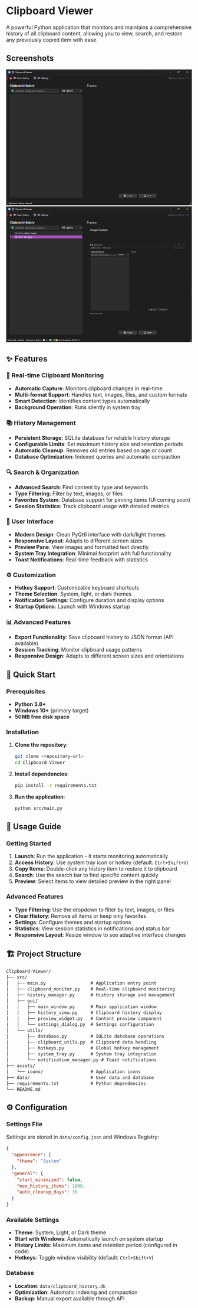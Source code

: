 # Clipboard Viewer

A powerful Python application that monitors and maintains a comprehensive history of all clipboard content, allowing you to view, search, and restore any previously copied item with ease.

## Screenshots

![](docs/screenshots/empty_clipboard.png)
![](docs/screenshots/image_copied.png)

## ✨ Features

### 🔄 Real-time Clipboard Monitoring
- **Automatic Capture**: Monitors clipboard changes in real-time
- **Multi-format Support**: Handles text, images, files, and custom formats
- **Smart Detection**: Identifies content types automatically
- **Background Operation**: Runs silently in system tray

### 📚 History Management
- **Persistent Storage**: SQLite database for reliable history storage
- **Configurable Limits**: Set maximum history size and retention periods
- **Automatic Cleanup**: Removes old entries based on age or count
- **Database Optimization**: Indexed queries and automatic compaction

### 🔍 Search & Organization
- **Advanced Search**: Find content by type and keywords
- **Type Filtering**: Filter by text, images, or files
- **Favorites System**: Database support for pinning items (UI coming soon)
- **Session Statistics**: Track clipboard usage with detailed metrics

### 🎨 User Interface
- **Modern Design**: Clean PyQt6 interface with dark/light themes
- **Responsive Layout**: Adapts to different screen sizes
- **Preview Pane**: View images and formatted text directly
- **System Tray Integration**: Minimal footprint with full functionality
- **Toast Notifications**: Real-time feedback with statistics

### ⚙️ Customization
- **Hotkey Support**: Customizable keyboard shortcuts
- **Theme Selection**: System, light, or dark themes
- **Notification Settings**: Configure duration and display options
- **Startup Options**: Launch with Windows startup

### 📊 Advanced Features
- **Export Functionality**: Save clipboard history to JSON format (API available)
- **Session Tracking**: Monitor clipboard usage patterns
- **Responsive Design**: Adapts to different screen sizes and orientations

## 🚀 Quick Start

### Prerequisites
- **Python 3.8+**
- **Windows 10+** (primary target)
- **50MB free disk space**

### Installation

1. **Clone the repository**:
   ```bash
   git clone <repository-url>
   cd Clipboard-Viewer
   ```

2. **Install dependencies**:
   ```bash
   pip install -r requirements.txt
   ```

3. **Run the application**:
   ```bash
   python src/main.py
   ```

## 📖 Usage Guide

### Getting Started
1. **Launch**: Run the application - it starts monitoring automatically
2. **Access History**: Use system tray icon or hotkey (default: `Ctrl+Shift+V`)
3. **Copy Items**: Double-click any history item to restore it to clipboard
4. **Search**: Use the search bar to find specific content quickly
5. **Preview**: Select items to view detailed preview in the right panel

### Advanced Features
- **Type Filtering**: Use the dropdown to filter by text, images, or files
- **Clear History**: Remove all items or keep only favorites
- **Settings**: Configure themes and startup options
- **Statistics**: View session statistics in notifications and status bar
- **Responsive Layout**: Resize window to see adaptive interface changes

## 🏗️ Project Structure

```
Clipboard-Viewer/
├── src/
│   ├── main.py                 # Application entry point
│   ├── clipboard_monitor.py    # Real-time clipboard monitoring
│   ├── history_manager.py      # History storage and management
│   ├── gui/
│   │   ├── main_window.py      # Main application window
│   │   ├── history_view.py     # Clipboard history display
│   │   ├── preview_widget.py   # Content preview component
│   │   └── settings_dialog.py  # Settings configuration
│   └── utils/
│       ├── database.py         # SQLite database operations
│       ├── clipboard_utils.py  # Clipboard data handling
│       ├── hotkeys.py          # Global hotkey management
│       ├── system_tray.py      # System tray integration
│       └── notification_manager.py # Toast notifications
├── assets/
│   └── icons/                  # Application icons
├── data/                       # User data and database
├── requirements.txt            # Python dependencies
└── README.md
```

## ⚙️ Configuration

### Settings File
Settings are stored in `data/config.json` and Windows Registry:

```json
{
  "appearance": {
    "theme": "System"
  },
  "general": {
    "start_minimized": false,
    "max_history_items": 1000,
    "auto_cleanup_days": 30
  }
}
```

### Available Settings
- **Theme**: System, Light, or Dark theme
- **Start with Windows**: Automatically launch on system startup
- **History Limits**: Maximum items and retention period (configured in code)
- **Hotkeys**: Toggle window visibility (default: `Ctrl+Shift+V`)

### Database
- **Location**: `data/clipboard_history.db`
- **Optimization**: Automatic indexing and compaction
- **Backup**: Manual export available through API